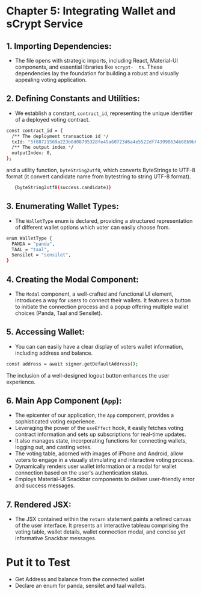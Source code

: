 # Chapter 5: Integrating Wallet and sCrypt Service



## 1. **Importing Dependencies:**
   - The file opens with strategic imports, including React, Material-UI components, and essential libraries like `scrypt- 
     ts`. These dependencies lay the foundation for building a robust and visually appealing voting application.

## 2. **Defining Constants and Utilities:**
   - We establish a constant, `contract_id`, representing the unique identifier of a deployed voting contract.
```bash
const contract_id = {
  /** The deployment transaction id */
  txId: "5f88721569a223b0d08795328fe45a60723d6a4e5522df743998634b68b9b617",
  /** The output index */
  outputIndex: 0,
};
```

and a utility function, `byteString2utf8`, which converts ByteStrings to UTF-8 format (it convert candidate name from bytestring to string UTF-8 format).
    
```bash
   {byteString2utf8(success.candidate)}
```

## 3. **Enumerating Wallet Types:**
   - The `WalletType` enum is declared, providing a structured representation of different wallet options which voter can 
     easily choose from.

```bash
enum WalletType {
  PANDA = "panda",
  TAAL = "taal",
  Sensilet = "sensilet",
}
```

## 4. **Creating the Modal Component:**
   - The `Modal` component, a well-crafted and functional UI element, introduces a way for users to connect their wallets. 
     It features a button to initiate the connection process and a popup offering multiple wallet choices (Panda, Taal and 
     Sensilet).

## 5. **Accessing Wallet:**
   - You can can easily have a clear display of voters wallet information, including address and balance.
     
```bash
const address = await signer.getDefaultAddress();
```
The inclusion of a well-designed logout button enhances the user experience.

## 6. **Main App Component (`App`):**
   - The epicenter of our application, the `App` component, provides a sophisticated voting experience.
   - Leveraging the power of the `useEffect` hook, it easily fetches voting contract information and sets up subscriptions 
     for real-time updates.
   - It also manages state, incorporating functions for connecting wallets, logging out, and casting votes.
   - The voting table, adorned with images of iPhone and Android, allow voters to engage in a visually stimulating and 
     interactive voting process.
   - Dynamically renders user wallet information or a modal for wallet connection based on the user's authentication status.
   - Employs Material-UI Snackbar components to deliver user-friendly error and success messages.

## 7. **Rendered JSX:**
   - The JSX contained within the `return` statement paints a refined canvas of the user interface. It presents an 
     interactive tableau comprising the voting table, wallet details, wallet connection modal, and concise yet informative 
     Snackbar messages.

# Put it to Test
- Get Address and balance from the connected wallet
- Declare an enum for panda, sensilet and taal wallets.
